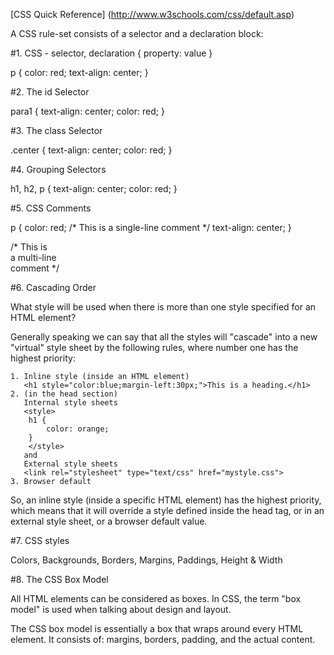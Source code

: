 [CSS Quick Reference] (http://www.w3schools.com/css/default.asp)

A CSS rule-set consists of a selector and a declaration block:

#1. CSS - selector, declaration { property: value } 

p {
    color: red;
    text-align: center;
}

#2. The id Selector

para1 {
    text-align: center;
    color: red;
}

#3. The class Selector

.center {
    text-align: center;
    color: red;
}

#4. Grouping Selectors

h1, h2, p {
    text-align: center;
    color: red;
}

#5. CSS Comments

 p {
    color: red;
    /* This is a single-line comment */
    text-align: center;
}

/* This is<br />
a multi-line<br />
comment */

#6. Cascading Order

What style will be used when there is more than one style specified for an HTML element?

Generally speaking we can say that all the styles will "cascade" into a new "virtual" style sheet by the following rules, where number one has the highest priority:

    1. Inline style (inside an HTML element)
       <h1 style="color:blue;margin-left:30px;">This is a heading.</h1>
    2. (in the head section)
       Internal style sheets
       <style>
        h1 {
            color: orange;
        }
        </style>
       and
       External style sheets
       <link rel="stylesheet" type="text/css" href="mystyle.css">
    3. Browser default

So, an inline style (inside a specific HTML element) has the highest priority, which means that it will override a style defined inside the head tag, or in an external style sheet, or a browser default value.

#7. CSS styles

Colors, Backgrounds, Borders, Margins, Paddings, Height & Width

#8. The CSS Box Model

All HTML elements can be considered as boxes. In CSS, the term "box model" is used when talking about design and layout.

The CSS box model is essentially a box that wraps around every HTML element. It consists of: margins, borders, padding, and the actual content. 

